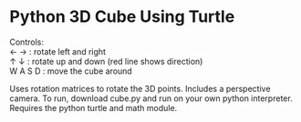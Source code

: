 # Python 3D Cube Using Turtle

Controls:  
← → : rotate left and right  
↑ ↓ : rotate up and down (red line shows direction)  
W A S D : move the cube around

Uses rotation matrices to rotate the 3D points. Includes a perspective camera.
To run, download cube.py and run on your own python interpreter. Requires the python turtle and math module.
